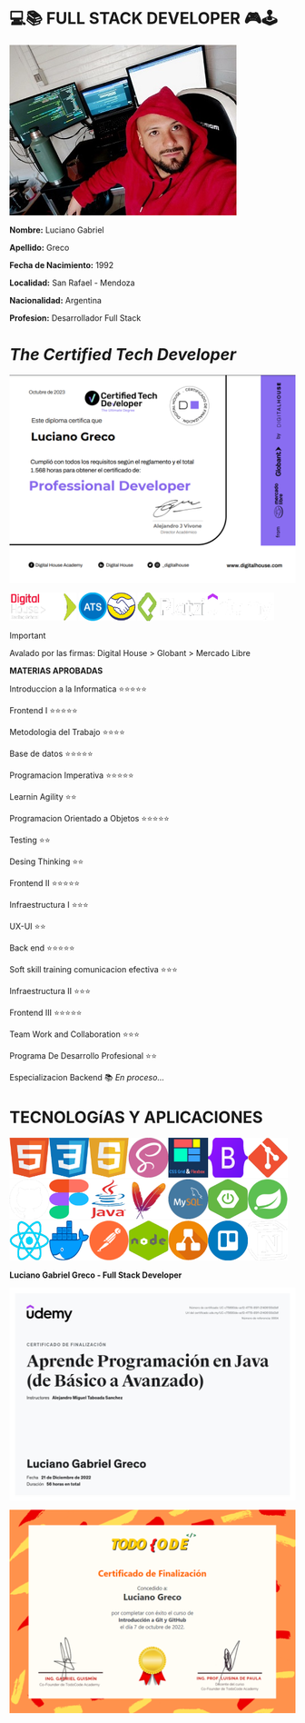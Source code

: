 **💻📚 FULL STACK DEVELOPER 🎮🕹**
========================

<img src ="./img/LucianoGreco.jpeg" width="400">

**Nombre:** Luciano Gabriel

**Apellido:** Greco 

**Fecha de Nacimiento:** 1992

**Localidad:** San Rafael - Mendoza

**Nacionalidad:** Argentina

**Profesion:** Desarrollador Full Stack


*The Certified Tech Developer* 
===============================

![](./img/certified%20tech%20developer.png)

<img src ="./img/digital%20house.png" height="50"><img src ="./img/globant.png" width="50" height="50">
<img src ="./img/ats.png" width="50" height="50"><img src ="./img/mercadoLibre.png" width="50" height="50">
<img src ="./img/platzi.png" height="50" width="120"><img src ="./img/udemy.png" height="50" width="120">

> [!IMPORTANT]
> Avalado por las firmas: Digital House > Globant > Mercado Libre

**MATERIAS APROBADAS**

Introduccion a la Informatica ⭐⭐⭐⭐⭐

Frontend I ⭐⭐⭐⭐⭐

Metodologia del Trabajo ⭐⭐⭐⭐

Base de datos ⭐⭐⭐⭐⭐

Programacion Imperativa ⭐⭐⭐⭐⭐

Learnin Agility ⭐⭐

Programacion Orientado a Objetos ⭐⭐⭐⭐⭐

Testing ⭐⭐

Desing Thinking ⭐⭐

Frontend II ⭐⭐⭐⭐⭐

Infraestructura I ⭐⭐⭐

UX-UI ⭐⭐

Back end ⭐⭐⭐⭐⭐

Soft skill training comunicacion efectiva ⭐⭐⭐

Infraestructura II ⭐⭐⭐

Frontend III ⭐⭐⭐⭐⭐

Team Work and Collaboration ⭐⭐⭐

Programa De Desarrollo Profesional ⭐⭐

Especializacion Backend 📚 *En proceso...*

**TECNOLOGíAS Y APLICACIONES**
==============================

<img src ="./img/html.png" width="70" height="70"><img src ="./img/css.png" width="70" height="70"><img src ="./img/javaScript.png" width="70" height="70"><img src ="./img/sass.png" width="70" height="70"><img src ="./img/grid&flexbox.png" width="70" height="70"><img src ="./img/bootstrap.png" width="70" height="70"><img src ="./img/git.png" width="70" height="70"><img src ="./img/github.png" width="70" height="70"><img src ="./img/figma.png" width="70" height="70"><img src ="./img/Java.png" width="70" height="70"><img src ="./img/maven.png" width="70" height="70"><img src ="./img/mysql.png" width="70" height="70"><img src ="./img/springBoot.png" width="70" height="70"><img src ="./img/spring.png" width="70" height="70"><img src ="./img/React.png" width="70" height="70"><img src ="./img/docker.png" width="70" height="70"><img src ="./img/postman.png" width="70" height="70"><img src ="./img/nodejs.png" width="70" height="70"><img src ="./img/diagrams.png" width="70" height="70"><img src ="./img/trello.png" width="70" height="70"><img src ="./img/notion.png" width="70" height="70"> 
 

**Luciano Gabriel Greco - Full Stack Developer**

![](./img/atsCertificado.png)

![](./img/todoCodeCertificado.png)